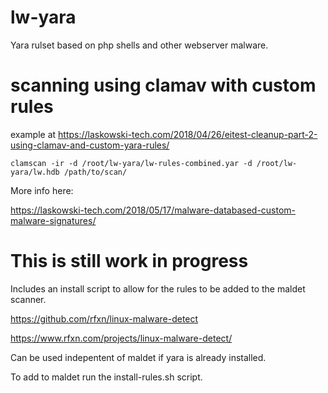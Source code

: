 # lw-yara

Yara rulset based on php shells and other webserver malware. 

# scanning using clamav with custom rules

example at https://laskowski-tech.com/2018/04/26/eitest-cleanup-part-2-using-clamav-and-custom-yara-rules/


 ```clamscan -ir -d /root/lw-yara/lw-rules-combined.yar -d /root/lw-yara/lw.hdb /path/to/scan/```

More info here:

https://laskowski-tech.com/2018/05/17/malware-databased-custom-malware-signatures/




# This is still work in progress

Includes an install script to allow for the rules to be added to the maldet scanner.

https://github.com/rfxn/linux-malware-detect

https://www.rfxn.com/projects/linux-malware-detect/

Can be used indepentent of maldet if yara is already installed.

To add to maldet run the install-rules.sh script.
